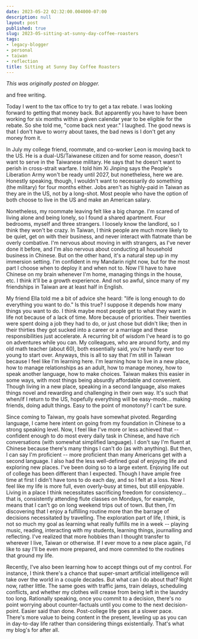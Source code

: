 ```yaml
---
date: 2023-05-22 02:32:00.004000-07:00
description: null
layout: post
published: true
slug: 2023-05-sitting-at-sunny-day-coffee-roasters
tags:
- legacy-blogger
- personal
- taiwan
- reflection
title: Sitting at Sunny Day Coffee Roasters
---
```



*This was originally posted on blogger.*

and free writing.   


Today I went to the tax office to try to get a tax rebate. I was looking forward to getting that money back. But apparently you have to have been working for six months within a given calendar year to be eligible for the rebate. So she told me, "come back next year." I laughed. The good news is that I don't have to worry about taxes, the bad news is I don't get any money from it.

In July my college friend, roommate, and co-worker Leon is moving back to the US. He is a dual-US/Taiwanese citizen and for some reason, doesn't want to serve in the Taiwanese military. He says that he doesn't want to perish in cross-strait warfare. I told him Xi Jinping says the People's Liberation Army won't be ready until 2027, but nonetheless, here we are. Honestly speaking, though, I wouldn't want to necessarily do something (the military) for four months either. Jobs aren't as highly-paid in Taiwan as they are in the US, not by a long-shot. Most people who have the option of both choose to live in the US and make an American salary.

Nonetheless, my roommate leaving felt like a big change. I'm scared of living alone and being lonely, so I found a shared apartment. Four bedrooms, myself and three strangers. I loosely know the landlord, so I think they won't be crazy. In Taiwan, I think people are much more likely to be quiet, get on with their business, and never interact with flatmate than be overly combative. I'm nervous about moving in with strangers, as I've never done it before, and I'm also nervous about conducting all household business in Chinese. But on the other hand, it's a natural step up in my immersion setting. I'm confident in my Mandarin right now, but for the most part I choose when to deploy it and when not to. Now I'll have to have Chinese on my brain whenever I'm home, managing things in the house, etc. I think it'll be a growth experience. And not so awful, since many of my friendships in Taiwan are at least half in English.

My friend Ella told me a bit of advice she heard: "life is long enough to do everything you want to do." Is this true? I suppose it depends how many things you want to do. I think maybe most people get to what they want in life not because of a lack of time. More because of priorities. Their twenties were spent doing a job they had to do, or just chose but didn't like; then in their thirties they got sucked into a career or a marriage and these responsibilities just accelerate. A recurring bit of wisdom I've heard is to go on adventures while you can. My colleagues, who are around forty, and my old math teacher (about 60), both essentially said, you're hardly ever too young to start over. Anyways, this is all to say that I'm still in Taiwan because I feel like I'm learning here. I'm learning how to live in a new place, how to manage relationships as an adult, how to manage money, how to speak another language, how to make choices. Taiwan makes this easier in some ways, with most things being absurdly affordable and convenient. Though living in a new place, speaking in a second language, also makes things novel and rewarding and challenging in their own way. It's such that when/if I return to the US, hopefully everything will be easy-mode... making friends, doing adult things. Easy to the point of monotony? I can't be sure.

Since coming to Taiwan, my goals have somewhat pivoted. Regarding language, I came here intent on going from my foundation in Chinese to a strong speaking level. Now, I feel like I've more or less achieved that -- confident enough to do most every daily task in Chinese, and have rich conversations (with somewhat simplified language). I don't say I'm fluent at Chinese because there's many things I can't do (as with anything). But then, I can say I'm proficient -- more proficient than many Americans get with a second language. I also had the less well-defined goal of enjoying life and exploring new places. I've been doing so to a large extent. Enjoying life out of college has been different than I expected. Though I have ample free time at first I didn't have tons to do each day, and so I felt at a loss. Now I feel like my life is more full, even overly-busy at times, but still enjoyable. Living in a place I think necessitates sacrificing freedom for consistency... that is, consistently attending flute classes on Mondays, for example, means that I can't go on long weekend trips out of town. But then, I'm discovering that I enjoy a fulfilling routine more than the barrage of decisions necessitated by travelling. The exploration part of life, I think, is not so much my goal as learning what really fulfills me in a week -- playing music, reading, interacting with my students, learning things, journalling and reflecting. I've realized that more hobbies than I thought transfer to wherever I live, Taiwan or otherwise. If I ever move to a new place again, I'd like to say I'll be even more prepared, and more commited to the routines that ground my life.

Recently, I've also been learning how to accept things out of my control. For instance, I think there's a chance that super-smart artificial intelligence will take over the world in a couple decades. But what can I do about that? Right now, rather little. The same goes with traffic jams, train delays, scheduling conflicts, and whether my clothes will crease from being left in the laundry too long. Rationally speaking, once you commit to a decision, there's no point worrying about counter-factuals until you come to the next decision-point. Easier said than done. Post-college life goes at a slower pace. There's more value to being content in the present, leveling up as you can in day-to-day life rather than considering things existentially. That's what my blog's for after all.  


